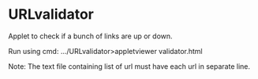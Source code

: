 # URLvalidator
Applet to check if a bunch of links are up or down.

Run using cmd:
.../URLvalidator>appletviewer validator.html

Note:
The text file containing list of url must have each url in separate line.
